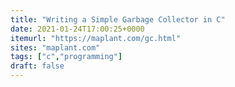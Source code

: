 ```yaml
---
title: "Writing a Simple Garbage Collector in C"
date: 2021-01-24T17:00:25+0000
itemurl: "https://maplant.com/gc.html"
sites: "maplant.com"
tags: ["c","programming"]
draft: false
---
```

